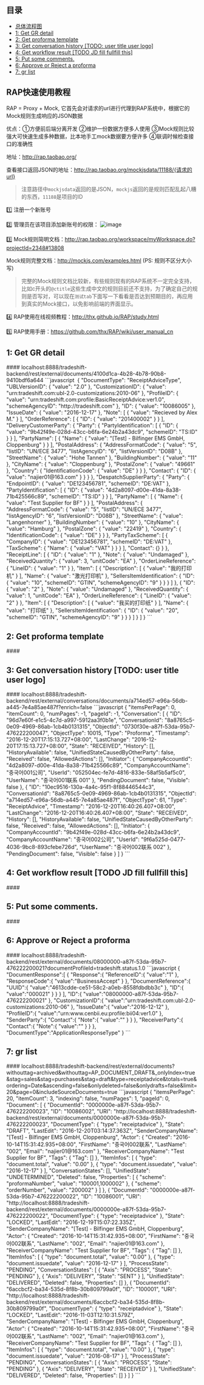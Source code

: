 ## 目录

- [总体流程图](#1)
- [1: Get GR detail](#2)
- [2: Get proforma template](#3)
- [3: Get conversation history [TODO: user title user logo]](#4)
- [4: Get workflow result [TODO JD fill fullfill this]](#5)
- [5: Put some comments.](#6)
- [6: Approve or Reject a proforma](#7)
- [7: gr list](#8)

<h2 id="1">RAP快速使用教程</h2>

RAP = Proxy + Mock, 它首先会对请求的url进行代理到RAP系统中，根据它的Mock规则生成响应的JSON数据

优点：①方便前后端分离开发 ②维护一份数据方便多人使用 ③Mock规则比较强大可快速生成多种数据，比本地手工mock数据要方便许多 ④联调时候检查接口的准确性

地址：http://rap.taobao.org/

查看接口返回JSON的地址：http://rap.taobao.org/mockjsdata/11188/{请求的url}
>注意路径中`mockjsdata`返回的是JSON，`mockjs`返回的是规则匹配乱起八糟的东西，`11188`是项目的ID

1️⃣ 注册一个新账号

2️⃣ 管理员在该项目添加新账号的权限：
![image](https://cloud.githubusercontent.com/assets/12554487/21424410/af833960-c87d-11e6-991c-22d494d733c4.png)

3️⃣ Mock规则简明文档：http://rap.taobao.org/workspace/myWorkspace.do?projectId=2348#13808

Mock规则完整文档：http://mockjs.com/examples.html (PS: 规则不区分大小写)

>完整的Mock规则文档比较新，有些规则现有的RAP系统不一定完全支持，比如c开头的`@ctitle`这些生成中文的规则目前还不支持，为了确定自己的规则是否写对，可以现在`测试tab`下面写一下看看是否达到预期目的，再应用到真实的Mock接口，以免影响前端的界面显示。

4️⃣ RAP使用在线视频教程：http://thx.github.io/RAP/study.html

5️⃣ RAP使用手册：https://github.com/thx/RAP/wiki/user_manual_cn

<h2 id="2">1: Get GR detail</h2>
####   localhost:8888/tradeshift-backend/rest/external/documents/4100d1ca-4b28-4b78-90b8-9410bdf6a644
  ```javascript
  {
  "DocumentType": "ReceiptAdviceType",
  "UBLVersionID": {
    "value": "2.0"
  },
  "CustomizationID": {
    "value": "urn:tradeshift.com:ubl-2.0-customizations:2010-06"
  },
  "ProfileID": {
    "value": "urn:tradeshift.com:profile:BasicReceiptAdvice:ver1.0",
    "schemeAgencyID": "http://tradeshift.com"
  },
  "ID": {
    "value": "10086005"
  },
  "IssueDate": {
    "value": "2016-12-17"
  },
  "Note": [
    {
      "value": "Recieved by Alex M."
    }
  ],
  "OrderReference": [
    {
      "ID": {
        "value": "201400002"
      }
    }
  ],
  "DeliveryCustomerParty": {
    "Party": {
      "PartyIdentification": [
        {
          "ID": {
            "value": "9b42f49e-028d-43cc-b6fa-6e24b2a43dc9",
            "schemeID": "TS:ID"
          }
        }
      ],
      "PartyName": [
        {
          "Name": {
            "value": "[Test] - Bilfinger EMS GmbH, Cloppenburg"
          }
        }
      ],
      "PostalAddress": {
        "AddressFormatCode": {
          "value": "5",
          "listID": "UN/ECE 3477",
          "listAgencyID": "6",
          "listVersionID": "D08B"
        },
        "StreetName": {
          "value": "Hohe Tannen"
        },
        "BuildingNumber": {
          "value": "11"
        },
        "CityName": {
          "value": "Cloppenburg"
        },
        "PostalZone": {
          "value": "49661"
        },
        "Country": {
          "IdentificationCode": {
            "value": "DE"
          }
        }
      },
      "Contact": {
        "ID": {
          "value": "najier01@163.com"
        }
      }
    }
  },
  "DespatchSupplierParty": {
    "Party": {
      "EndpointID": {
        "value": "DE123456781",
        "schemeID": "DE:VAT"
      },
      "PartyIdentification": [
        {
          "ID": {
            "value": "4d2a8097-d00e-41da-8a38-71b425566c89",
            "schemeID": "TS:ID"
          }
        }
      ],
      "PartyName": [
        {
          "Name": {
            "value": "Test Supplier for BF"
          }
        }
      ],
      "PostalAddress": {
        "AddressFormatCode": {
          "value": "5",
          "listID": "UN/ECE 3477",
          "listAgencyID": "6",
          "listVersionID": "D08B"
        },
        "StreetName": {
          "value": "Langenhorner"
        },
        "BuildingNumber": {
          "value": "10"
        },
        "CityName": {
          "value": "Hamburg"
        },
        "PostalZone": {
          "value": "22419"
        },
        "Country": {
          "IdentificationCode": {
            "value": "DE"
          }
        }
      },
      "PartyTaxScheme": [
        {
          "CompanyID": {
            "value": "DE123456781",
            "schemeID": "DE:VAT"
          },
          "TaxScheme": {
            "Name": {
              "value": "VAT"
            }
          }
        }
      ],
      "Contact": {}
    }
  },
  "ReceiptLine": [
    {
      "ID": {
        "value": "1"
      },
      "Note": {
        "value": "Undamaged"
      },
      "ReceivedQuantity": {
        "value": 3,
        "unitCode": "EA"
      },
      "OrderLineReference": {
        "LineID": {
          "value": "1"
        }
      },
      "Item": [
        {
          "Description": [
            {
              "value": "我的打印机"
            }
          ],
          "Name": {
            "value": "激光打印机"
          },
          "SellersItemIdentification": {
            "ID": {
              "value": "10",
              "schemeID": "GTIN",
              "schemeAgencyID": "9"
            }
          }
        }
      ]
    },
    {
      "ID": {
        "value": "2"
      },
      "Note": {
        "value": "Undamaged"
      },
      "ReceivedQuantity": {
        "value": 1,
        "unitCode": "EA"
      },
      "OrderLineReference": {
        "LineID": {
          "value": "2"
        }
      },
      "Item": [
        {
          "Description": [
            {
              "value": "我买的打印纸"
            }
          ],
          "Name": {
            "value": "打印纸"
          },
          "SellersItemIdentification": {
            "ID": {
              "value": "20",
              "schemeID": "GTIN",
              "schemeAgencyID": "9"
            }
          }
        }
      ]
    }
  ]
}
```
<h2 id="3">2: Get proforma template</h2>
####   

<h2 id="4">3: Get conversation history [TODO: user title user logo]</h2>
####   localhost:8888/tradeshift-backend/rest/external/conversations/documents/a714ed57-e96a-56db-a445-7e4a85ae487f?enrich=false
```javascript
{
  "itemsPerPage": 0,
  "itemCount": 0,
  "numPages": -1,
  "pageId": -1,
  "Conversation": [
    {
      "ID": "96d7e60f-e1c5-4c7d-a997-5912aa3f0b1e",
      "ConversationId": "8a8765c5-0e09-4969-86ab-1cb4b0131315",
      "ObjectId": "0730f30e-a87f-53da-95b7-476222200047",
      "ObjectType": 10015,
      "Type": "Proforma",
      "Timestamp": "2016-12-20T17:15:13.727+08:00",
      "LastChange": "2016-12-20T17:15:13.727+08:00",
      "State": "RECEIVED",
      "History": [],
      "HistoryAvailable": false,
      "UnifiedStateCausedByOtherParty": false,
      "Received": false,
      "AllowedActions": [],
      "Initiator": {
        "CompanyAccountId": "4d2a8097-d00e-41da-8a38-71b425566c89",
        "CompanyAccountName": "중국어001公司",
        "UserId": "052504ec-fe7d-4816-833e-58af5b5af5c0",
        "UserName": "중국어001联系 001"
      },
      "PendingDocument": false,
      "Visible": false
    },
    {
      "ID": "10ec9516-130a-4a4c-95f1-8f88446544c3",
      "ConversationId": "8a8765c5-0e09-4969-86ab-1cb4b0131315",
      "ObjectId": "a714ed57-e96a-56db-a445-7e4a85ae487f",
      "ObjectType": 61,
      "Type": "ReceiptAdvice",
      "Timestamp": "2016-12-20T16:40:26.407+08:00",
      "LastChange": "2016-12-20T16:40:26.407+08:00",
      "State": "RECEIVED",
      "History": [],
      "HistoryAvailable": false,
      "UnifiedStateCausedByOtherParty": false,
      "Received": false,
      "AllowedActions": [],
      "Initiator": {
        "CompanyAccountId": "9b42f49e-028d-43cc-b6fa-6e24b2a43dc9",
        "CompanyAccountName": "중국어002公司",
        "UserId": "9f6a525d-0477-4036-9bc8-893cfebe726d",
        "UserName": "중국어002联系 002"
      },
      "PendingDocument": false,
      "Visible": false
    }
  ]
}
```

<h2 id="5">4: Get workflow result [TODO JD fill fullfill this]</h2>
####  

<h2 id="6">5: Put some comments.</h2>
####  

<h2 id="7">6: Approve or Reject a proforma</h2>
####  localhost:8888/tradeshift-backend/rest/external/documents/08000000-a87f-53da-95b7-476222200021?documentProfileId=tradeshift.status.1.0
```javascript
{
   "DocumentResponse":[
      {
         "Response":{
            "ReferenceID":{
               "value":"1"
            },
            "ResponseCode":{
               "value":"BusinessAccept"
            }
         },
         "DocumentReference":{
            "UUID":{
               "value":"4613cdde-ce51-58c2-a0eb-8558fdbdbb3c"
            },
            "ID":{
               "value":"000021"
            }
         }
      }
   ],
   "ID":{
      "value":"08000000-a87f-53da-95b7-476222200021"
   },
   "CustomizationID":{
      "value":"urn:tradeshift.com:ubl-2.0-customizations:2010-06"
   },
   "IssueDate":{
      "value":"2016-12-12"
   },
   "ProfileID":{
      "value":"urn:www.cenbii.eu:profile:bii04:ver1.0"
   },
   "SenderParty":{
      "Contact":{
         "Note":{
            "value":""
         }
      }
   },
   "ReceiverParty":{
      "Contact":{
         "Note":{
            "value":""
         }
      }
   },
   "DocumentType":"ApplicationResponseType"
}
```
<h2 id="8">7: gr list</h2>
####  localhost:8888/tradeshift-backend/rest/external/documents?withouttag=archived&withouttag=AP_DOCUMENT_DRAFT&_onlyIndex=true&stag=sales&stag=purchases&stag=draft&type=receiptadvice&totals=true&ordering=Date&ascending=false&onlydeleted=false&onlydrafts=false&limit=20&page=0&includeSourceDocuments=true
```javascript
{
  "itemsPerPage": 20,
  "itemCount": 3,
  "indexing": false,
  "numPages": 1,
  "pageId": 0,
  "Document": [
    {
      "DocumentId": "0000000e-a87f-53da-95b7-476222200023",
      "ID": "10086002",
      "URI": "http://localhost:8888/tradeshift-backend/rest/external/documents/0000000e-a87f-53da-95b7-476222200023",
      "DocumentType": {
        "type": "receiptadvice"
      },
      "State": "DRAFT",
      "LastEdit": "2016-12-20T03:14:37.363Z",
      "SenderCompanyName": "[Test] - Bilfinger EMS GmbH, Cloppenburg",
      "Actor": {
        "Created": "2016-10-14T15:31:42.935+08:00",
        "FirstName": "중국어002联系",
        "LastName": "002",
        "Email": "najier01@163.com"
      },
      "ReceiverCompanyName": "Test Supplier for BF",
      "Tags": {
        "Tag": []
      },
      "ItemInfos": [
        {
          "type": "document.total",
          "value": "0.00"
        },
        {
          "type": "document.issuedate",
          "value": "2016-12-17"
        }
      ],
      "ConversationStates": [],
      "UnifiedState": "UNDETERMINED",
      "Deleted": false,
      "Properties": [
        {
          "scheme": "proformaNumber",
          "value": "100001,1000002"
        },
        {
          "scheme": "orderNumber",
          "value": "200002"
        }
      ]
    },
    {
      "DocumentId": "0000000e-a87f-53da-95b7-476222200022",
      "ID": "10086001",
      "URI": "http://localhost:8888/tradeshift-backend/rest/external/documents/0000000e-a87f-53da-95b7-476222200022",
      "DocumentType": {
        "type": "receiptadvice"
      },
      "State": "LOCKED",
      "LastEdit": "2016-12-19T15:07:22.335Z",
      "SenderCompanyName": "[Test] - Bilfinger EMS GmbH, Cloppenburg",
      "Actor": {
        "Created": "2016-10-14T15:31:42.935+08:00",
        "FirstName": "중국어002联系",
        "LastName": "002",
        "Email": "najier01@163.com"
      },
      "ReceiverCompanyName": "Test Supplier for BF",
      "Tags": {
        "Tag": []
      },
      "ItemInfos": [
        {
          "type": "document.total",
          "value": "0.00"
        },
        {
          "type": "document.issuedate",
          "value": "2016-12-17"
        }
      ],
      "ProcessState": "PENDING",
      "ConversationStates": [
        {
          "Axis": "PROCESS",
          "State": "PENDING"
        },
        {
          "Axis": "DELIVERY",
          "State": "SENT"
        }
      ],
      "UnifiedState": "DELIVERED",
      "Deleted": false,
      "Properties": []
    },
    {
      "DocumentId": "6accbcf2-ba34-535d-8f8b-30b809799a0f",
      "ID": "100001",
      "URI": "http://localhost:8888/tradeshift-backend/rest/external/documents/6accbcf2-ba34-535d-8f8b-30b809799a0f",
      "DocumentType": {
        "type": "receiptadvice"
      },
      "State": "LOCKED",
      "LastEdit": "2016-11-03T12:10:31.579Z",
      "SenderCompanyName": "[Test] - Bilfinger EMS GmbH, Cloppenburg",
      "Actor": {
        "Created": "2016-10-14T15:31:42.935+08:00",
        "FirstName": "중국어002联系",
        "LastName": "002",
        "Email": "najier01@163.com"
      },
      "ReceiverCompanyName": "Test Supplier for BF",
      "Tags": {
        "Tag": []
      },
      "ItemInfos": [
        {
          "type": "document.total",
          "value": "0.00"
        },
        {
          "type": "document.issuedate",
          "value": "2016-08-17"
        }
      ],
      "ProcessState": "PENDING",
      "ConversationStates": [
        {
          "Axis": "PROCESS",
          "State": "PENDING"
        },
        {
          "Axis": "DELIVERY",
          "State": "RECEIVED"
        }
      ],
      "UnifiedState": "DELIVERED",
      "Deleted": false,
      "Properties": []
    }
  ]
}
```
